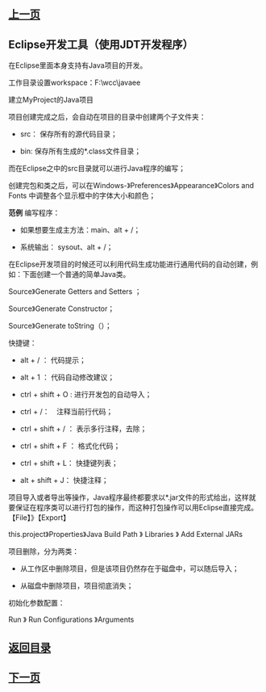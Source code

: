 
## [上一页](course01)

## Eclipse开发工具（使用JDT开发程序）

在Eclipse里面本身支持有Java项目的开发。

工作目录设置workspace：F:\wcc\javaee

建立MyProject的Java项目

项目创建完成之后，会自动在项目的目录中创建两个子文件夹：

- src： 保存所有的源代码目录；

- bin:  保存所有生成的*.class文件目录；

而在Eclipse之中的src目录就可以进行Java程序的编写；

创建完包和类之后，可以在Windows-》Preferences》Appearance》Colors and Fonts 中调整各个显示框中的字体大小和颜色；

**范例** 编写程序：

- 如果想要生成主方法：main、alt + /；

- 系统输出： sysout、alt + /；

在Eclipse开发项目的时候还可以利用代码生成功能进行通用代码的自动创建，例如：下面创建一个普通的简单Java类。

Source》Generate Getters and Setters ；

Source》Generate Constructor；

Source》Generate toString（）；

快捷键：

- alt + / ：     代码提示；

- alt + 1  ：    代码自动修改建议；

- ctrl + shift + O : 进行开发包的自动导入；

- ctrl + /：　注释当前行代码；

- ctrl + shift + / ： 表示多行注释，去除；

- ctrl + shift + F ： 格式化代码；

- ctrl + shift + L： 快捷键列表；

- alt + shift +  J： 快捷注释；


项目导入或者导出等操作，Java程序最终都要求以*.jar文件的形式给出，这样就要保证在程序类可以进行打包的操作，而这种打包操作可以用Eclipse直接完成。【File】》【Export】

this.project》Properties》Java Build Path 》 Libraries 》 Add External JARs

项目删除，分为两类：

- 从工作区中删除项目，但是该项目仍然存在于磁盘中，可以随后导入；

- 从磁盘中删除项目，项目彻底消失；


初始化参数配置：

Run 》 Run Configurations 》Arguments


## [返回目录](https://wuchengcheng110120.github.io/aliyunjava3/list)
## [下一页](course03)
